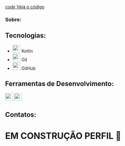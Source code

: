 <link rel="stylesheet" href="https://cdnjs.cloudflare.com/ajax/libs/materialize/1.0.0/css/materialize.min.css">

<a href="https://github.com/user/repo" class="btn waves-effect waves-light">
  <i class="material-icons">code</i> Veja o código
</a>

### Sobre: 

## Tecnologias: 
- <img src="https://upload.wikimedia.org/wikipedia/commons/0/06/Kotlin_Icon.svg" width="25px"> Kotlin
- <img src="https://upload.wikimedia.org/wikipedia/commons/3/3f/Git_icon.svg" width="25px"> Git
- <img src="https://upload.wikimedia.org/wikipedia/commons/9/91/Octicons-mark-github.svg" width="25px"> GitHub
## Ferramentas de Desenvolvimento: 
<img src="https://upload.wikimedia.org/wikipedia/commons/9/9c/IntelliJ_IDEA_Icon.svg" width="25px"> <img src="https://upload.wikimedia.org/wikipedia/commons/9/9a/Visual_Studio_Code_1.35_icon.svg" width="25px">

## Contatos:

# EM CONSTRUÇÃO PERFIL 🫠
